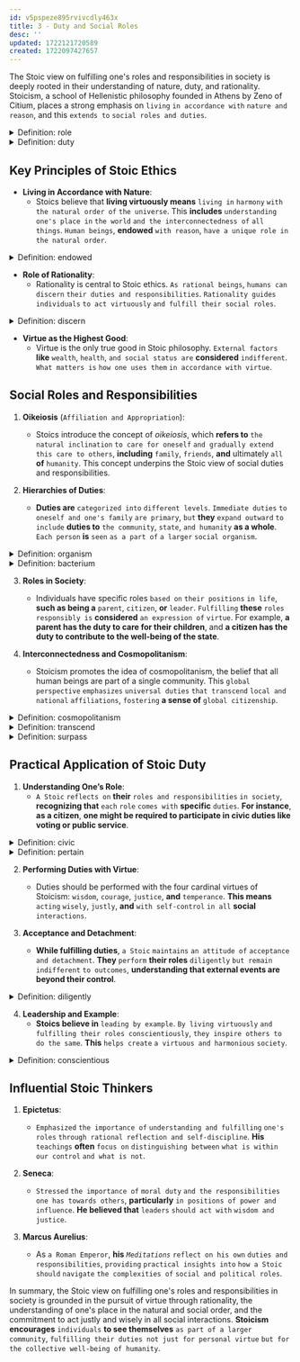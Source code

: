 ```yaml
---
id: v5pspeze895rvivcdly463x
title: 3 - Duty and Social Roles
desc: ''
updated: 1722121720589
created: 1722097427657
---
```


The Stoic view on fulfilling one's roles and responsibilities in society is deeply rooted in their understanding of nature, duty, and rationality. Stoicism, a school of Hellenistic philosophy founded in Athens by Zeno of Citium, places a strong emphasis on `living` `in accordance with` `nature and reason`, and this `extends to` `social roles and duties`.



<!-- start of 'role' section -->
<details>
   <summary>Definition: role</summary>

#
A role **is a** `specific` `position or function` **that** `a person has in` `a particular context` `or society`, **like being a** `parent`, `teacher`, **or** `citizen`.

---
</details>
<!-- end of 'role' section -->



<!-- start of 'duty' section -->
<details>
   <summary>Definition: duty</summary>

#
A duty **is a** `responsibility or obligation` **that** `a person has` `to perform` `certain actions` `or uphold` `certain standards` `based on` `their role or moral principles`.

---
</details>
<!-- end of 'duty' section -->



## Key Principles of Stoic Ethics

- **Living in Accordance with Nature**: 
   - Stoics believe that **living virtuously means** `living in` `harmony` `with the natural order of` `the universe`. This **includes** `understanding` `one's place in` `the world` `and the interconnectedness of` `all things`. `Human beings`, **endowed** `with reason`, `have a unique role in` `the natural order`.



<!-- start of 'endowed' section -->
<details>
   <summary>Definition: endowed</summary>

#
Endowed **means** `given` `a particular` `quality`, `ability`, `or asset` `naturally or by someone`. **For example**, **someone might be endowed with** `intelligence` **or** `kindness`.

---
</details>
<!-- end of 'endowed' section -->



- **Role of Rationality**: 
   - Rationality is central to Stoic ethics. `As rational beings`, `humans can discern` `their duties and responsibilities`. `Rationality guides` `individuals` `to act virtuously` `and fulfill their social roles`.



<!-- start of 'discern' section -->
<details>
   <summary>Definition: discern</summary>

#
Discern **means** `to recognize or identify` `something` `clearly and distinctly`, **often by using** `careful` `observation or perception`.

---
</details>
<!-- end of 'discern' section -->



- **Virtue as the Highest Good**: 
   - Virtue is the only true good in Stoic philosophy. `External factors` **like** `wealth`, `health`, `and social status are` **considered** `indifferent`. `What matters is` `how one uses them` `in accordance with virtue`.

## Social Roles and Responsibilities

1. **Oikeiosis** (`Affiliation and Appropriation`):
   - Stoics introduce the concept of *oikeiosis*, which **refers to** `the natural inclination` `to care for oneself` `and gradually extend this care to others`, **including** `family`, `friends`, **and** ultimately `all` **of** `humanity`. This concept underpins the Stoic view of social duties and responsibilities.

2. **Hierarchies of Duties**:
   - **Duties are** `categorized into` `different levels`. `Immediate duties` `to oneself and one's family` `are primary`, `but` **they** `expand outward` `to include` **duties to** `the community`, `state`, `and humanity` **as a whole**. `Each person` **is** `seen` `as a part of` `a larger` `social organism`.



<!-- start of 'organism' section -->
<details>
   <summary>Definition: organism</summary>

#
An organism **is** `a living thing`, **such as a** `plant`, `animal`, `bacterium`, **or** `fungus`, `that can` `grow`, `reproduce`, `and maintain` `various` `life processes`.

---
</details>
<!-- end of 'organism' section -->



<!-- start of 'bacterium' section -->
<details>
   <summary>Definition: bacterium</summary>

#
A bacterium **is** `a single-celled` `microorganism` `that can` `exist independently` `or as a parasite`. **Bacteria are found in various environments and can be beneficial**, **neutral**, **or harmful to other living organisms**.

---
</details>
<!-- end of 'bacterium' section -->



3. **Roles in Society**:
   - Individuals have specific roles `based on` `their positions` `in life`, **such as being a** `parent`, `citizen`, **or** `leader`. `Fulfilling` **these** `roles` `responsibly is` **considered** `an expression of` `virtue`. For example, **a parent has the duty to care for their children**, and **a citizen has the duty to contribute to the well-being of the state**.

4. **Interconnectedness and Cosmopolitanism**:
   - Stoicism promotes the idea of cosmopolitanism, the belief that all human beings are part of a single community. This `global perspective` `emphasizes` `universal duties` `that transcend` `local and national` `affiliations`, `fostering` **a sense of** `global citizenship`.



<!-- start of 'cosmopolitanism' section -->
<details>
   <summary>Definition: cosmopolitanism</summary>

#
Cosmopolitanism **is** `the idea` `that all people`, `regardless of` **their** `nationality or background`, `are part of` `a single community` `and should be treated` `with equal` `respect and consideration`.

---
</details>
<!-- end of 'cosmopolitanism' section -->



<!-- start of 'transcend' section -->
<details>
   <summary>Definition: transcend</summary>

#
Transcend **means** `to go beyond` `or rise above` `something`, **often** `surpassing` `normal` `limits or boundaries`.

---
</details>
<!-- end of 'transcend' section -->



<!-- start of 'surpass' section -->
<details>
   <summary>Definition: surpass</summary>

#
Surpass **means** `to go beyond` `or be better than` `something or someone`.

---
</details>
<!-- end of 'surpass' section -->



## Practical Application of Stoic Duty

1. **Understanding One’s Role**:
   - `A Stoic` `reflects on` **their** `roles and responsibilities` `in society`, **recognizing that** `each` `role` `comes with` **specific** `duties`. **For instance**, **as a citizen**, **one might be required to participate in civic duties like voting or public service**.



<!-- start of 'civic' section -->
<details>
   <summary>Definition: civic</summary>

#
Civic **refers to** `anything` `related to` `a city`, `town`, `or the duties and responsibilities of` `citizens` `in relation to` `their community`. This **includes aspects like** `civic engagement`, `civic duties`, **and** `civic rights`, **which pertain to** `participating in community activities`, `fulfilling obligations` **like** `voting or jury duty`, `and enjoying` `the rights` `provided by` `the government`.

---
</details>
<!-- end of 'civic' section -->



<!-- start of 'pertain' section -->
<details>
   <summary>Definition: pertain</summary>

#
Pertain **means** `to be related`, `connected`, `or relevant` `to something`. **For example**, **if a discussion pertains to civic duties, it means the discussion is about or connected to the responsibilities of citizens**.

---
</details>
<!-- end of 'pertain' section -->



2. **Performing Duties with Virtue**:
   - Duties should be performed with the four cardinal virtues of Stoicism: `wisdom`, `courage`, `justice`, **and** `temperance`. **This means** `acting` `wisely`, `justly`, **and** `with self-control` `in all` **social** `interactions`.

3. **Acceptance and Detachment**:
   - **While fulfilling duties**, `a Stoic` `maintains` `an attitude of` `acceptance and detachment`. **They** `perform` **their roles** `diligently` `but remain` `indifferent` `to outcomes`, **understanding that external events are beyond their control**.



<!-- start of 'diligently' section -->
<details>
   <summary>Definition: diligently</summary>

#
Diligently **means** `doing` `something` `with careful and persistent` `effort or attention`. If someone works diligently, **they** `work hard and consistently`, `paying close attention to details` `and making sure the task is done thoroughly and properly`.

---
</details>
<!-- end of 'diligently' section -->



4. **Leadership and Example**:
   - **Stoics believe in** `leading by example`. `By living virtuously` `and fulfilling their roles conscientiously`, `they inspire others to do the same`. **This** `helps create` `a virtuous and harmonious` `society`.



<!-- start of 'conscientious' section -->
<details>
   <summary>Definition: conscientious</summary>

#
Conscientious `describes someone` `who is` `thorough`, `careful`, `and attentive` `to doing things correctly`. **A conscientious person** `takes` **their** `responsibilities seriously` **and makes sure to** `put in effort and diligence` `to complete tasks accurately and responsibly`.

---
</details>
<!-- end of 'conscientious' section -->



## Influential Stoic Thinkers

1. **Epictetus**: 
   - `Emphasized` `the importance of` `understanding and fulfilling` `one's roles` `through rational reflection and self-discipline`. **His** `teachings` **often** `focus on` `distinguishing between` `what is within our control` `and what is not`.

2. **Seneca**: 
   - `Stressed` `the importance of` `moral duty` `and the responsibilities one has towards others`, **particularly** `in positions of power and influence`. **He believed that** `leaders` `should act with` `wisdom and justice`.

3. **Marcus Aurelius**: 
   - As `a Roman Emperor`, **his** *`Meditations`* `reflect on his own` `duties and responsibilities`, `providing` `practical insights into` `how a Stoic should` `navigate` `the complexities of` `social and political roles`.

In summary, the Stoic view on fulfilling one's roles and responsibilities in society is grounded in the pursuit of virtue through rationality, the understanding of one's place in the natural and social order, and the commitment to act justly and wisely in all social interactions. **Stoicism encourages** `individuals` **to see themselves** `as part of a larger community`, `fulfilling their duties not just for personal virtue` `but for the collective well-being of humanity`.